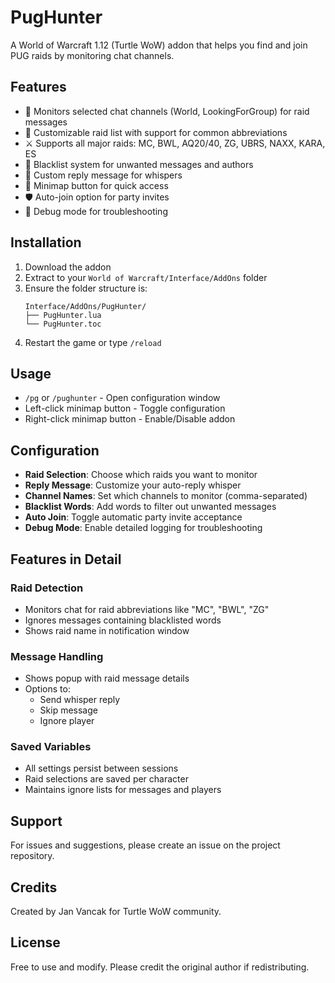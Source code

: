 # PugHunter

A World of Warcraft 1.12 (Turtle WoW) addon that helps you find and join PUG raids by monitoring chat channels.

## Features

- 📢 Monitors selected chat channels (World, LookingForGroup) for raid messages
- 🎯 Customizable raid list with support for common abbreviations
- ⚔️ Supports all major raids: MC, BWL, AQ20/40, ZG, UBRS, NAXX, KARA, ES
- 🚫 Blacklist system for unwanted messages and authors
- 💬 Custom reply message for whispers
- 🎨 Minimap button for quick access
- 🛡️ Auto-join option for party invites
- 🐞 Debug mode for troubleshooting

## Installation

1. Download the addon
2. Extract to your `World of Warcraft/Interface/AddOns` folder
3. Ensure the folder structure is:
   ```
   Interface/AddOns/PugHunter/
   ├── PugHunter.lua
   └── PugHunter.toc
   ```
4. Restart the game or type `/reload`

## Usage

- `/pg` or `/pughunter` - Open configuration window
- Left-click minimap button - Toggle configuration
- Right-click minimap button - Enable/Disable addon

## Configuration

- **Raid Selection**: Choose which raids you want to monitor
- **Reply Message**: Customize your auto-reply whisper
- **Channel Names**: Set which channels to monitor (comma-separated)
- **Blacklist Words**: Add words to filter out unwanted messages
- **Auto Join**: Toggle automatic party invite acceptance
- **Debug Mode**: Enable detailed logging for troubleshooting

## Features in Detail

### Raid Detection
- Monitors chat for raid abbreviations like "MC", "BWL", "ZG"
- Ignores messages containing blacklisted words
- Shows raid name in notification window

### Message Handling
- Shows popup with raid message details
- Options to:
  - Send whisper reply
  - Skip message
  - Ignore player

### Saved Variables
- All settings persist between sessions
- Raid selections are saved per character
- Maintains ignore lists for messages and players

## Support

For issues and suggestions, please create an issue on the project repository.

## Credits

Created by Jan Vancak for Turtle WoW community.

## License

Free to use and modify. Please credit the original author if redistributing.